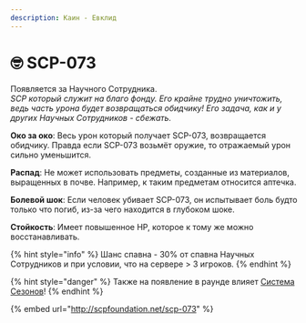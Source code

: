 ```yaml
---
description: Каин - Евклид
---
```


# 🤓 SCP-073

Появляется за Научного Сотрудника.\
_SCP который служит на благо фонду. Его крайне трудно уничтожить, ведь часть урона будет возвращаться обидчику! Его задача, как и у других Научных Сотрудников - сбежать._

**Око за око**: Весь урон который получает SCP-073, возвращается обидчику. Правда если SCP-073 возьмёт оружие, то отражаемый урон сильно уменьшится.

**Распад**: Не может использовать предметы, созданные из материалов, выращенных в почве. Например, к таким предметам относится аптечка.

**Болевой шок**: Если человек убивает SCP-073, он испытывает боль будто только что погиб, из-за чего находится в глубоком шоке.

**Стойкость**: Имеет повышенное HP, которое к тому же можно восстанавливать.

{% hint style="info" %}
Шанс спавна - 30% от спавна Научных Сотрудников и при условии, что на сервере > 3 игроков.
{% endhint %}

{% hint style="danger" %}
Также на появление в раунде влияет [Система Сезонов](../server-systems/seasons-system.md)!
{% endhint %}

{% embed url="http://scpfoundation.net/scp-073" %}
